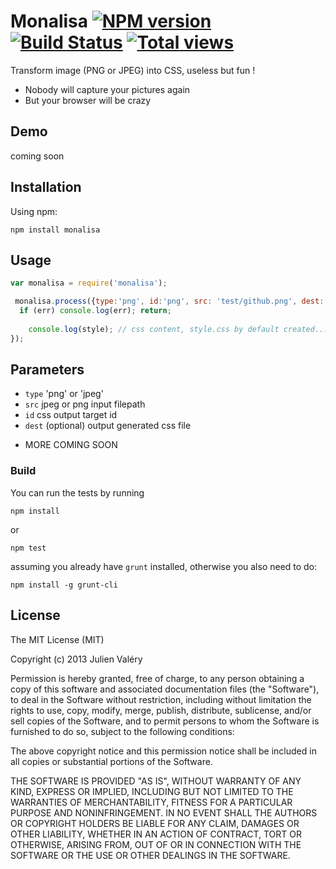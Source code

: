 Monalisa [![NPM version](https://badge.fury.io/js/monalisa.png)](http://badge.fury.io/js/monalisa) [![Build Status](https://travis-ci.org/darul75/monalisa.png?branch=master)](https://travis-ci.org/darul75/monalisa) [![Total views](https://sourcegraph.com/api/repos/github.com/darul75/monalisa/counters/views.png)](https://sourcegraph.com/github.com/darul75/monalisa)
=====================

Transform image (PNG or JPEG) into CSS, useless but fun !

* Nobody will capture your pictures again
* But your browser will be crazy


Demo
------------
coming soon

Installation
------------

Using npm:

```
npm install monalisa
```


Usage
-------------

```javascript
var monalisa = require('monalisa');

 monalisa.process({type:'png', id:'png', src: 'test/github.png', dest:'./test/style.css'}, function(err, style) {
  if (err) console.log(err); return; 
                
    console.log(style); // css content, style.css by default created...
});
```

## Parameters

* `type` 'png' or 'jpeg'
* `src` jpeg or png input filepath
* `id` css output target id
* `dest` (optional) output generated css file

- MORE COMING SOON

### Build

You can run the tests by running

```
npm install
```
or
```
npm test
```

assuming you already have `grunt` installed, otherwise you also need to do:

```
npm install -g grunt-cli
```

## License

The MIT License (MIT)

Copyright (c) 2013 Julien Valéry

Permission is hereby granted, free of charge, to any person obtaining a copy
of this software and associated documentation files (the "Software"), to deal
in the Software without restriction, including without limitation the rights
to use, copy, modify, merge, publish, distribute, sublicense, and/or sell
copies of the Software, and to permit persons to whom the Software is
furnished to do so, subject to the following conditions:

The above copyright notice and this permission notice shall be included in
all copies or substantial portions of the Software.

THE SOFTWARE IS PROVIDED "AS IS", WITHOUT WARRANTY OF ANY KIND, EXPRESS OR
IMPLIED, INCLUDING BUT NOT LIMITED TO THE WARRANTIES OF MERCHANTABILITY,
FITNESS FOR A PARTICULAR PURPOSE AND NONINFRINGEMENT. IN NO EVENT SHALL THE
AUTHORS OR COPYRIGHT HOLDERS BE LIABLE FOR ANY CLAIM, DAMAGES OR OTHER
LIABILITY, WHETHER IN AN ACTION OF CONTRACT, TORT OR OTHERWISE, ARISING FROM,
OUT OF OR IN CONNECTION WITH THE SOFTWARE OR THE USE OR OTHER DEALINGS IN
THE SOFTWARE.




